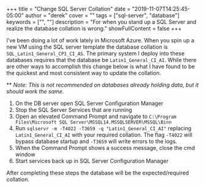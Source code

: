 +++
title = "Change SQL Server Collation"
date = "2019-11-07T14:25:45-05:00"
author = "derek"
cover = ""
tags = ["sql-server", "database"]
keywords = ["", ""]
description = "For when you stand up a SQL Server and realize the database collation is wrong."
showFullContent = false
+++

I’ve been doing a lot of work lately in Microsoft Azure. When you spin up a new VM using the SQL server template the database collation is `SQL_Latin1_General_CP1_CI_AS`. The primary system I deploy into these databases requires that the database be `Latin1_General_CI_AI`. While there are other ways to accomplish this change below is what I have found to be the quickest and most consistent way to update the collation.

** *Note: This is not recommended on databases already holding data, but it should work the same.*

1. On the DB server open SQL Server Configuration Manager
2. Stop the SQL Server Services that are running
3. Open an elevated Command Prompt and navigate to `C:\Program Files\Microsoft SQL Server\MSSQL14.MSSQLSERVER\MSSQL\Binn`
4. Run `sqlservr -m -T4022 -T3659 -q "Latin1_General_CI_AI"` replacing `Latin1_General_CI_AI` with your required collation. The flag `-T4022` will bypass database startup and `-T3659` will write errors to the logs.
5. When the Command Prompt shows a success message, close the cmd window
6. Start services back up in SQL Server Configuration Manager

After completing these steps the database will be the expected/required collation.
